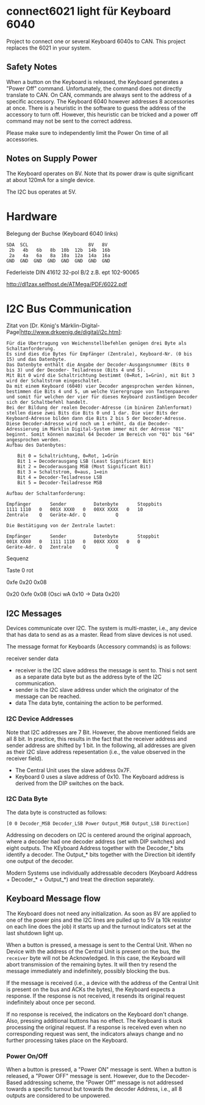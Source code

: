 connect6021 light für Keyboard 6040
===================================

Project to connect one or several Keyboard 6040s to CAN. This project replaces the 6021 in your system.

## Safety Notes

When a button on the Keyboard is released, the Keyboard generates a "Power Off" command.
Unfortunately, the command does not directly translate to CAN. On CAN, commands are always sent
to the address of a specific accessory. The Keyboard 6040 however addresses 8 accessories at once.
There is a heuristic in the software to guess the address of the accessory to turn off. However,
this heuristic can be tricked and a power off command may not be sent to the correct address.

Please make sure to independently limit the Power On time of all accessories.

## Notes on Supply Power

The Keyboard operates on 8V. Note that its power draw is quite significant at about 120mA for a
single device.

The I2C bus operates at 5V.

# Hardware

Belegung der Buchse (Keyboard 6040 links)
```
SDA  SCL                      8V   8V
 2b   4b   6b   8b  10b  12b  14b  16b
 2a   4a   6a   8a  10a  12a  14a  16a
GND  GND  GND  GND  GND  GND  GND  GND
```

Federleiste DIN 41612 32-pol B/2
z.B. ept 102-90065


http://dl1zax.selfhost.de/ATMega/PDF/6022.pdf

# I2C Bus Communication

Zitat von [Dr. König's Märklin-Digital-Page|http://www.drkoenig.de/digital/i2c.htm]:
```
Für die Übertragung von Weichenstellbefehlen genügen drei Byte als Schaltanforderung.
Es sind dies die Bytes für Empfänger (Zentrale), Keyboard-Nr. (0 bis 15) und das Datenbyte.
Das Datenbyte enthält die Angabe der Decoder-Ausgangsnummer (Bits 0 bis 3) und der Decoder- Teiladresse (Bits 4 und 5).
Mit Bit 0 wird die Schaltrichtung bestimmt (0=Rot, 1=Grün), mit Bit 3 wird der Schaltstrom eingeschaltet.
Da mit einem Keyboard (6040) vier Decoder angesprochen werden können, bestimmen die Bits 4 und 5, um welche Vierergruppe von Tastenpaaren und somit für welchen der vier für dieses Keyboard zuständigen Decoder sich der Schaltbefehl handelt.
Bei der Bildung der realen Decoder-Adresse (im binären Zahlenformat) stellen diese zwei Bits die Bits 0 und 1 dar. Die vier Bits der Keyboard-Adresse bilden dann die Bits 2 bis 5 der Decoder-Adresse. Diese Decoder-Adresse wird noch um 1 erhöht, da die Decoder-Adressierung im Märklin Digital-System immer mit der Adresse "01" beginnt. Somit können maximal 64 Decoder im Bereich von "01" bis "64" angesprochen werden.
Aufbau des Datenbytes:

    Bit 0 = Schaltrichtung, 0=Rot, 1=Grün
    Bit 1 = Decoderausgang LSB (Least Significant Bit)
    Bit 2 = Decoderausgang MSB (Most Significant Bit)
    Bit 3 = Schaltstrom, 0=aus, 1=ein
    Bit 4 = Decoder-Teiladresse LSB
    Bit 5 = Decoder-Teiladresse MSB 

Aufbau der Schaltanforderung:

Empfänger		Sender			Datenbyte		Stoppbits
1111 1110	0	001X XXX0	0	00XX XXXX	0	10
Zentrale	Q	Geräte-Adr.	Q			Q

Die Bestätigung von der Zentrale lautet:

Empfänger		Sender			Datenbyte		Stoppbit
001X XXX0	0	1111 1110	0	00XX XXXX	0	0
Geräte-Adr.	Q	Zentrale	Q			Q

```

Sequenz

Taste 0 rot

0xfe 0x20 0x08

0x20 0xfe 0x08 (Osci wA 0x10 -> Data 0x20)

## I2C Messages

Devices communicate over I2C. The system is multi-master, i.e., any device that has data to send
as as a master. Read from slave devices is not used.

The message format for Keyboards (Accessory commands) is as follows:

receiver sender data

* receiver is the I2C slave address the message is sent to. Thisi s not sent as a separate data
  byte but as the address byte of the I2C communication.
* sender is the I2C slave address under which the originator of the message can be reached.
* data The data byte, containing the action to be performed.

### I2C Device Addresses

Note that I2C addresses are 7 Bit. However, the above mentioned fields are all 8 bit. In practice,
this results in the fact that the receiver address and sender address are shifted by 1 bit. In the
following, all addresses are given as their I2C slave address repesentation (i.e., the value
observed in the receiver field).

* The Central Unit uses the slave address 0x7F.
* Keyboard 0 uses a slave address of 0x10. The Keyboard address is derived from the DIP switches on
  the back.

### I2C Data Byte

The data byte is constructed as follows:

`[0 0 Decoder_MSB Decoder_LSB Power Output_MSB Output_LSB Direction]`

Addressing on decoders on I2C is centered around the original approach, where a decoder had one
decoder address (set with DIP switches) and eight outputs. The KEyboard Address together with
the Decoder_* bits identify a decoder. The Output_* bits together with the Direction bit identify
one output of the decoder.

Modern Systems use individually addressable decoders (Keyboard Address + Decoder_* + Output_*) and
treat the direction separately.

## Keyboard Message flow

The Keyboard does not need any initialization. As soon as 8V are applied to one of the power pins
and the I2C lines are pulled up to 5V (a 10k resistor on each line does the job) it starts up and
the turnout indicators set at the last shutdown light up.
 
When a button is pressed, a message is sent to the Central Unit. When no Device with the address
of the Central Unit is present on the bus, the `receiver` byte will not be Acknowledged. In this
case, the Keyboard will abort transmission of the remaining bytes. It will then try resend the
message immediately and indefinitely, possibly blocking the bus.

If the message is received (i.e., a device with the address of the Central Unit is present on the
bus and ACKs the bytes), the Keyboard expects a response. If the response is not received, it
resends its original request indefinitely about once per second.

If no response is received, the indicators on the Keyboard don't change. Also, pressing additional
buttons has no effect. The Keyboard is stuck processing the original request. If a response is
received even when no corresponding request was sent, the indicators always change and no further
processing takes place on the Keyboard.

### Power On/Off

When a button is pressed, a "Power ON" message is sent. When a button is released, a "Power OFF"
message is sent. However, due to the Decoder-Based addressing scheme, the "Power Off" message is
not addressed towards a specific turnout but towards the decoder Address, i.e., all 8 outputs are
considered to be unpowered.